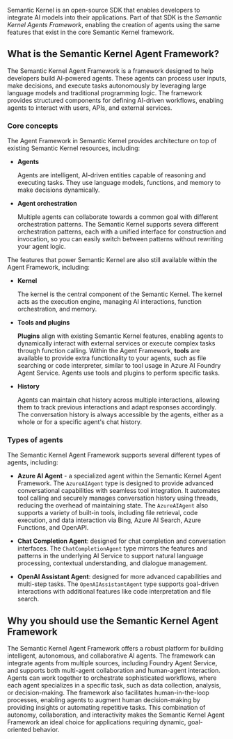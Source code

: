 Semantic Kernel is an open-source SDK that enables developers to integrate AI models into their applications. Part of that SDK is the *Semantic Kernel Agents Framework*, enabling the creation of agents using the same features that exist in the core Semantic Kernel framework.

## What is the Semantic Kernel Agent Framework?

The Semantic Kernel Agent Framework is a framework designed to help developers build AI-powered agents. These agents can process user inputs, make decisions, and execute tasks autonomously by leveraging large language models and traditional programming logic. The framework provides structured components for defining AI-driven workflows, enabling agents to interact with users, APIs, and external services.

### Core concepts

The Agent Framework in Semantic Kernel provides architecture on top of existing Semantic Kernel resources, including:

- **Agents**

    Agents are intelligent, AI-driven entities capable of reasoning and executing tasks. They use language models, functions, and memory to make decisions dynamically.

- **Agent orchestration**

    Multiple agents can collaborate towards a common goal with different orchestration patterns. The Semantic Kernel supports severa different orchestration patterns, each with a unified interface for construction and invocation, so you can easily switch between patterns without rewriting your agent logic.

The features that power Semantic Kernel are also still available within the Agent Framework, including:

- **Kernel**

    The kernel is the central component of the Semantic Kernel. The kernel acts as the execution engine, managing AI interactions, function orchestration, and memory.

- **Tools and plugins**

    **Plugins** align with existing Semantic Kernel features, enabling agents to dynamically interact with external services or execute complex tasks through function calling.  Within the Agent Framework, **tools** are available to provide extra functionality to your agents, such as file searching or code interpreter, similar to tool usage in Azure AI Foundry Agent Service. Agents use tools and plugins to perform specific tasks.

- **History**

    Agents can maintain chat history across multiple interactions, allowing them to track previous interactions and adapt responses accordingly. The conversation history is always accessible by the agents, either as a whole or for a specific agent's chat history.

### Types of agents

The Semantic Kernel Agent Framework supports several different types of agents, including:

- **Azure AI Agent** - a specialized agent within the Semantic Kernel Agent Framework. The `AzureAIAgent` type is designed to provide advanced conversational capabilities with seamless tool integration. It automates tool calling and securely manages conversation history using threads, reducing the overhead of maintaining state. The `AzureAIAgent` also supports a variety of built-in tools, including file retrieval, code execution, and data interaction via Bing, Azure AI Search, Azure Functions, and OpenAPI.

- **Chat Completion Agent**: designed for chat completion and conversation interfaces. The `ChatCompletionAgent` type mirrors the features and patterns in the underlying AI Service to support natural language processing, contextual understanding, and dialogue management.

- **OpenAI Assistant Agent**: designed for more advanced capabilities and multi-step tasks. The `OpenAIAssistantAgent` type supports goal-driven interactions with additional features like code interpretation and file search.

## Why you should use the Semantic Kernel Agent Framework

The Semantic Kernel Agent Framework offers a robust platform for building intelligent, autonomous, and collaborative AI agents. The framework can integrate agents from multiple sources, including Foundry Agent Service, and supports both multi-agent collaboration and human-agent interaction. Agents can work together to orchestrate sophisticated workflows, where each agent specializes in a specific task, such as data collection, analysis, or decision-making. The framework also facilitates human-in-the-loop processes, enabling agents to augment human decision-making by providing insights or automating repetitive tasks. This combination of autonomy, collaboration, and interactivity makes the Semantic Kernel Agent Framework an ideal choice for applications requiring dynamic, goal-oriented behavior.
